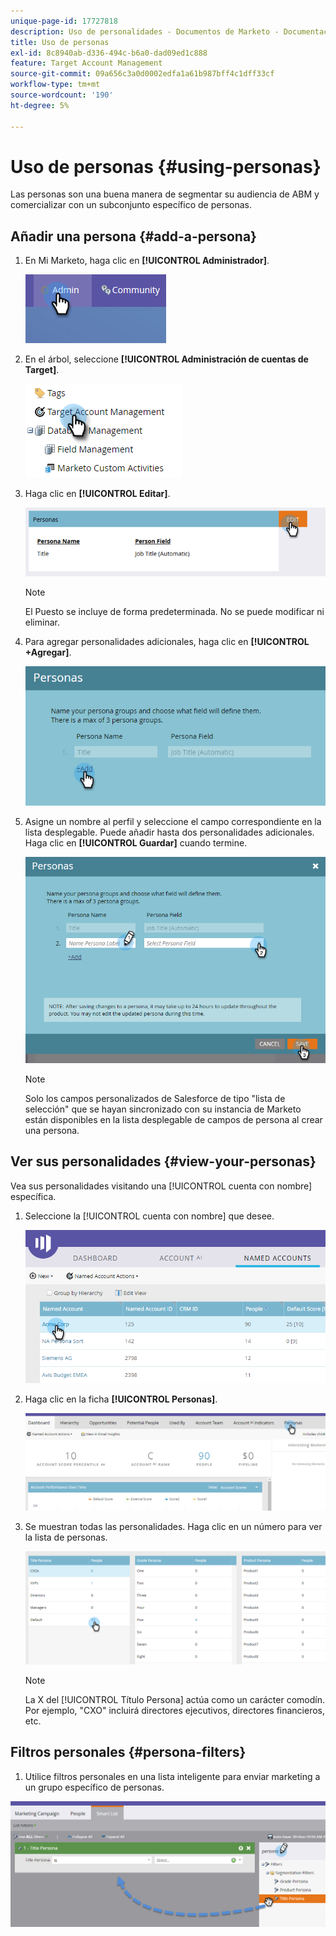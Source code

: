 ```yaml
---
unique-page-id: 17727818
description: Uso de personalidades - Documentos de Marketo - Documentación del producto
title: Uso de personas
exl-id: 8c8940ab-d336-494c-b6a0-dad09ed1c888
feature: Target Account Management
source-git-commit: 09a656c3a0d0002edfa1a61b987bff4c1dff33cf
workflow-type: tm+mt
source-wordcount: '190'
ht-degree: 5%

---
```


# Uso de personas {#using-personas}

Las personas son una buena manera de segmentar su audiencia de ABM y comercializar con un subconjunto específico de personas.

## Añadir una persona {#add-a-persona}

1. En Mi Marketo, haga clic en **[!UICONTROL Administrador]**.

   ![](assets/one.png)

1. En el árbol, seleccione **[!UICONTROL Administración de cuentas de Target]**.

   ![](assets/using-personas-2.png)

1. Haga clic en **[!UICONTROL Editar]**.

   ![](assets/three.png)

   >[!NOTE]
   >
   >El Puesto se incluye de forma predeterminada. No se puede modificar ni eliminar.

1. Para agregar personalidades adicionales, haga clic en **[!UICONTROL +Agregar]**.

   ![](assets/four.png)

1. Asigne un nombre al perfil y seleccione el campo correspondiente en la lista desplegable. Puede añadir hasta dos personalidades adicionales. Haga clic en **[!UICONTROL Guardar]** cuando termine.

   ![](assets/five.png)

   >[!NOTE]
   >
   >Solo los campos personalizados de Salesforce de tipo &quot;lista de selección&quot; que se hayan sincronizado con su instancia de Marketo están disponibles en la lista desplegable de campos de persona al crear una persona.

## Ver sus personalidades {#view-your-personas}

Vea sus personalidades visitando una [!UICONTROL cuenta con nombre] específica.

1. Seleccione la [!UICONTROL cuenta con nombre] que desee.

   ![](assets/one-a.png)

1. Haga clic en la ficha **[!UICONTROL Personas]**.

   ![](assets/two-a.png)

1. Se muestran todas las personalidades. Haga clic en un número para ver la lista de personas.

   ![](assets/three-a.png)

   >[!NOTE]
   >
   >La X del [!UICONTROL Título Persona] actúa como un carácter comodín. Por ejemplo, &quot;CXO&quot; incluirá directores ejecutivos, directores financieros, etc.

## Filtros personales {#persona-filters}

1. Utilice filtros personales en una lista inteligente para enviar marketing a un grupo específico de personas.

![](assets/one-b.png)
